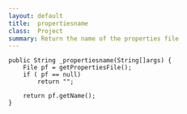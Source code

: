 ```yaml
---
layout: default
title: 	propertiesname 
class: 	Project
summary: Return the name of the properties file
---
```


	public String _propertiesname(String[]args) {
		File pf = getPropertiesFile();
		if ( pf == null)
			return "";
		
		return pf.getName();
	}

